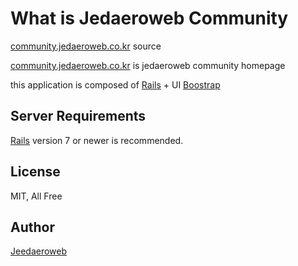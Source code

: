 # What is Jedaeroweb Community

[community.jedaeroweb.co.kr](community.jedaeroweb.co.kr) source

[community.jedaeroweb.co.kr](community.jedaeroweb.co.kr) is jedaeroweb community homepage

this application is composed of [Rails](http://rubyonrails.org/) + UI [Boostrap](http://getbootstrap.com)

## Server Requirements

[Rails](http://rubyonrails.org/) version 7 or newer is recommended.

## License

MIT, All Free

## Author

[Jeedaeroweb](https://www.jedaeroweb.co.kr)
